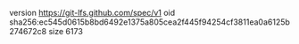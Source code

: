 version https://git-lfs.github.com/spec/v1
oid sha256:ec545d0615b8bd6492e1375a805cea2f445f94254cf3811ea0a6125b274672c8
size 6173
